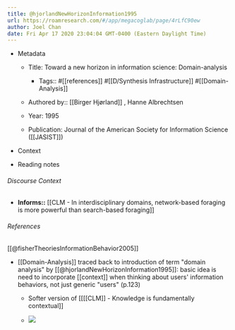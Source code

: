 ```yaml
---
title: @hjorlandNewHorizonInformation1995
url: https://roamresearch.com/#/app/megacoglab/page/4rLfC90ew
author: Joel Chan
date: Fri Apr 17 2020 23:04:04 GMT-0400 (Eastern Daylight Time)
---
```


- Metadata

    - Title: Toward a new horizon in information science: Domain-analysis

        - Tags:: #[[references]] #[[D/Synthesis Infrastructure]] #[[Domain-Analysis]]

    - Authored by::  [[Birger Hjørland]] ,  Hanne Albrechtsen

    - Year: 1995

    - Publication: Journal of the American Society for Information Science ([[JASIST]])
- Context
- Reading notes

###### Discourse Context

- **Informs::** [[CLM - In interdisciplinary domains, network-based foraging is more powerful than search-based foraging]]

###### References

[[@fisherTheoriesInformationBehavior2005]]

- [[Domain-Analysis]] traced back to introduction of term "domain analysis" by [[@hjorlandNewHorizonInformation1995]]: basic idea is need to incorporate [[context]] when thinking about users' information behaviors, not just generic "users" (p.123)

    - Softer version of [[[[CLM]] - Knowledge is fundamentally contextual]]

    - ![](https://firebasestorage.googleapis.com/v0/b/firescript-577a2.appspot.com/o/imgs%2Fapp%2Fmegacoglab%2F4LppppxOk9?alt=media&token=11164832-86e5-4962-941e-9a4baa023e45)
